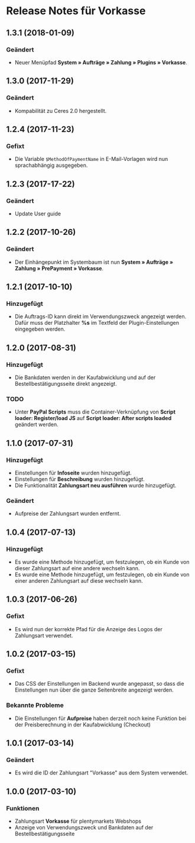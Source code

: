 # Release Notes für Vorkasse

## 1.3.1 (2018-01-09)

### Geändert

- Neuer Menüpfad **System&nbsp;» Aufträge&nbsp;» Zahlung » Plugins » Vorkasse**.

## 1.3.0 (2017-11-29)

### Geändert

- Kompabilität zu Ceres 2.0 hergestellt.

## 1.2.4 (2017-11-23)

### Gefixt

- Die Variable `$MethodOfPaymentName` in E-Mail-Vorlagen wird nun sprachabhängig ausgegeben.

## 1.2.3 (2017-17-22)

### Geändert

- Update User guide

## 1.2.2 (2017-10-26)

### Geändert

- Der Einhängepunkt im Systembaum ist nun **System » Aufträge » Zahlung » PrePayment » Vorkasse**.

## 1.2.1 (2017-10-10)

### Hinzugefügt

- Die Auftrags-ID kann direkt im Verwendungszweck angezeigt werden. Dafür muss der Platzhalter **%s** im Textfeld der Plugin-Einstellungen eingegeben werden.

## 1.2.0 (2017-08-31)

### Hinzugefügt

- Die Bankdaten werden in der Kaufabwicklung und auf der Bestellbestätigungsseite direkt angezeigt.

### TODO

- Unter **PayPal Scripts** muss die Container-Verknüpfung von **Script loader: Register/load JS** auf **Script loader: After scripts loaded** geändert werden.

## 1.1.0 (2017-07-31)

### Hinzugefügt

- Einstellungen für **Infoseite** wurden hinzugefügt.
- Einstellungen für **Beschreibung** wurden hinzugefügt.
- Die Funktionalität **Zahlungsart neu ausführen** wurde hinzugefügt.

### Geändert

- Aufpreise der Zahlungsart wurden entfernt.

## 1.0.4 (2017-07-13)

### Hinzugefügt

- Es wurde eine Methode hinzugefügt, um festzulegen, ob ein Kunde von dieser Zahlungsart auf eine andere wechseln kann.
- Es wurde eine Methode hinzugefügt, um festzulegen, ob ein Kunde von einer anderen Zahlungsart auf diese wechseln kann.

## 1.0.3 (2017-06-26)

### Gefixt

- Es wird nun der korrekte Pfad für die Anzeige des Logos der Zahlungsart verwendet.

## 1.0.2 (2017-03-15)

### Gefixt

- Das CSS der Einstellungen im Backend wurde angepasst, so dass die Einstellungen nun über die ganze Seitenbreite angezeigt werden.

### Bekannte Probleme

- Die Einstellungen für **Aufpreise** haben derzeit noch keine Funktion bei der Preisberechnung in der Kaufabwicklung (Checkout)

## 1.0.1 (2017-03-14)

### Geändert

- Es wird die ID der Zahlungsart "Vorkasse" aus dem System verwendet.

## 1.0.0 (2017-03-10)

### Funktionen

- Zahlungsart **Vorkasse** für plentymarkets Webshops
- Anzeige von Verwendungszweck und Bankdaten auf der Bestellbestätigungsseite

